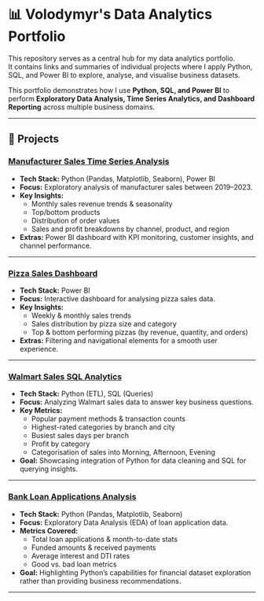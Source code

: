 # 📊 Volodymyr's Data Analytics Portfolio  

This repository serves as a central hub for my data analytics portfolio.  
It contains links and summaries of individual projects where I apply Python, SQL, and Power BI to explore, analyse, and visualise business datasets.  

This portfolio demonstrates how I use **Python, SQL, and Power BI** to perform **Exploratory Data Analysis, Time Series Analytics, and Dashboard Reporting** across multiple business domains.  

---

## 🔹 Projects  

### [**Manufacturer Sales Time Series Analysis**](https://github.com/FykVolodymyr/sales-analytics-py-powerbi)  
- **Tech Stack:** Python (Pandas, Matplotlib, Seaborn), Power BI  
- **Focus:** Exploratory analysis of manufacturer sales between 2019–2023.  
- **Key Insights:**  
  - Monthly sales revenue trends & seasonality  
  - Top/bottom products  
  - Distribution of order values  
  - Sales and profit breakdowns by channel, product, and region  
- **Extras:** Power BI dashboard with KPI monitoring, customer insights, and channel performance.  

---

### [**Pizza Sales Dashboard**](https://github.com/FykVolodymyr/pizza-sales-performance-dashboard)
- **Tech Stack:** Power BI  
- **Focus:** Interactive dashboard for analysing pizza sales data.  
- **Key Insights:**  
  - Weekly & monthly sales trends  
  - Sales distribution by pizza size and category  
  - Top & bottom performing pizzas (by revenue, quantity, and orders)  
- **Extras:** Filtering and navigational elements for a smooth user experience.  

---

### [**Walmart Sales SQL Analytics**](https://github.com/FykVolodymyr/Walmart-SQL-Analytics)  
- **Tech Stack:** Python (ETL), SQL (Queries)  
- **Focus:** Analyzing Walmart sales data to answer key business questions.  
- **Key Metrics:**  
  - Popular payment methods & transaction counts  
  - Highest-rated categories by branch and city  
  - Busiest sales days per branch  
  - Profit by category  
  - Categorisation of sales into Morning, Afternoon, Evening  
- **Goal:** Showcasing integration of Python for data cleaning and SQL for querying insights.  

---
### [**Bank Loan Applications Analysis**](https://github.com/FykVolodymyr/bank-loan-applications-EDA)  
- **Tech Stack:** Python (Pandas, Matplotlib, Seaborn)  
- **Focus:** Exploratory Data Analysis (EDA) of loan application data.  
- **Metrics Covered:**  
  - Total loan applications & month-to-date stats  
  - Funded amounts & received payments  
  - Average interest and DTI rates  
  - Good vs. bad loan metrics  
- **Goal:** Highlighting Python’s capabilities for financial dataset exploration rather than providing business recommendations.
---
